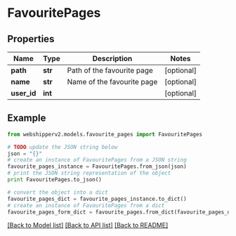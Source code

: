 # FavouritePages


## Properties
Name | Type | Description | Notes
------------ | ------------- | ------------- | -------------
**path** | **str** | Path of the favourite page | [optional] 
**name** | **str** | Name of the favourite page | [optional] 
**user_id** | **int** |  | [optional] 

## Example

```python
from webshipperv2.models.favourite_pages import FavouritePages

# TODO update the JSON string below
json = "{}"
# create an instance of FavouritePages from a JSON string
favourite_pages_instance = FavouritePages.from_json(json)
# print the JSON string representation of the object
print FavouritePages.to_json()

# convert the object into a dict
favourite_pages_dict = favourite_pages_instance.to_dict()
# create an instance of FavouritePages from a dict
favourite_pages_form_dict = favourite_pages.from_dict(favourite_pages_dict)
```
[[Back to Model list]](../README.md#documentation-for-models) [[Back to API list]](../README.md#documentation-for-api-endpoints) [[Back to README]](../README.md)


